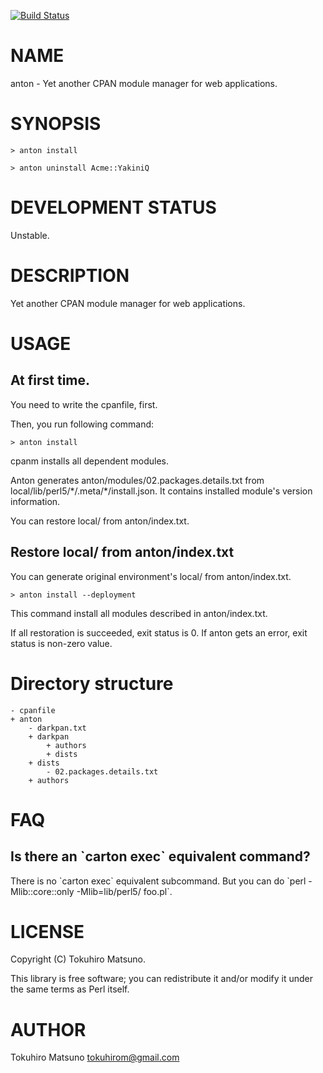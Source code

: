[![Build Status](https://travis-ci.org/tokuhirom/anton.png?branch=master)](https://travis-ci.org/tokuhirom/anton)
# NAME

anton - Yet another CPAN module manager for web applications.

# SYNOPSIS

    > anton install

    > anton uninstall Acme::YakiniQ

# DEVELOPMENT STATUS

Unstable.

# DESCRIPTION

Yet another CPAN module manager for web applications.

# USAGE

## At first time.

You need to write the cpanfile, first.

Then, you run following command:

    > anton install

cpanm installs all dependent modules.

Anton generates anton/modules/02.packages.details.txt from local/lib/perl5/\*/.meta/\*/install.json.
It contains installed module's version information.

You can restore local/ from anton/index.txt.

## Restore local/ from anton/index.txt

You can generate original environment's local/ from anton/index.txt.

    > anton install --deployment

This command install all modules described in anton/index.txt.

If all restoration is succeeded, exit status is 0.
If anton gets an error, exit status is non-zero value.

# Directory structure

    - cpanfile
    + anton
        - darkpan.txt
        + darkpan
            + authors
            + dists
        + dists
            - 02.packages.details.txt
        + authors

# FAQ

## Is there an \`carton exec\` equivalent command?

There is no \`carton exec\` equivalent subcommand.
But you can do \`perl -Mlib::core::only -Mlib=lib/perl5/ foo.pl\`.

# LICENSE

Copyright (C) Tokuhiro Matsuno.

This library is free software; you can redistribute it and/or modify
it under the same terms as Perl itself.

# AUTHOR

Tokuhiro Matsuno <tokuhirom@gmail.com>

